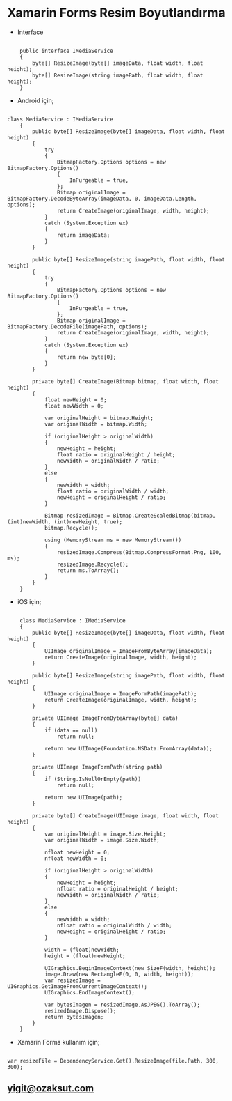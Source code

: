 # Xamarin Forms Resim Boyutlandırma
* Interface
<pre><code class='language-cs'>
    public interface IMediaService
    {
        byte[] ResizeImage(byte[] imageData, float width, float height);
        byte[] ResizeImage(string imagePath, float width, float height);
    }
</code></pre>
* Android için;
<pre><code class='language-cs'>
class MediaService : IMediaService
    {
        public byte[] ResizeImage(byte[] imageData, float width, float height)
        {
            try
            {
                BitmapFactory.Options options = new BitmapFactory.Options()
                {
                    InPurgeable = true,
                };
                Bitmap originalImage = BitmapFactory.DecodeByteArray(imageData, 0, imageData.Length, options);
                return CreateImage(originalImage, width, height);
            }
            catch (System.Exception ex)
            {
                return imageData;
            }
        }

        public byte[] ResizeImage(string imagePath, float width, float height)
        {
            try
            {
                BitmapFactory.Options options = new BitmapFactory.Options()
                {
                    InPurgeable = true,
                };
                Bitmap originalImage = BitmapFactory.DecodeFile(imagePath, options);
                return CreateImage(originalImage, width, height);
            }
            catch (System.Exception ex)
            {
                return new byte[0];
            }
        }

        private byte[] CreateImage(Bitmap bitmap, float width, float height)
        {
            float newHeight = 0;
            float newWidth = 0;

            var originalHeight = bitmap.Height;
            var originalWidth = bitmap.Width;

            if (originalHeight > originalWidth)
            {
                newHeight = height;
                float ratio = originalHeight / height;
                newWidth = originalWidth / ratio;
            }
            else
            {
                newWidth = width;
                float ratio = originalWidth / width;
                newHeight = originalHeight / ratio;
            }

            Bitmap resizedImage = Bitmap.CreateScaledBitmap(bitmap, (int)newWidth, (int)newHeight, true);
            bitmap.Recycle();

            using (MemoryStream ms = new MemoryStream())
            {
                resizedImage.Compress(Bitmap.CompressFormat.Png, 100, ms);
                resizedImage.Recycle();
                return ms.ToArray();
            }
        }
    }
</code></pre>

* iOS için;
<pre><code class='language-cs'>
    class MediaService : IMediaService
    {
        public byte[] ResizeImage(byte[] imageData, float width, float height)
        {
            UIImage originalImage = ImageFromByteArray(imageData);
            return CreateImage(originalImage, width, height);
        }

        public byte[] ResizeImage(string imagePath, float width, float height)
        {
            UIImage originalImage = ImageFormPath(imagePath);
            return CreateImage(originalImage, width, height);
        }

        private UIImage ImageFromByteArray(byte[] data)
        {
            if (data == null)
                return null;

            return new UIImage(Foundation.NSData.FromArray(data));
        }

        private UIImage ImageFormPath(string path)
        {
            if (String.IsNullOrEmpty(path))
                return null;

            return new UIImage(path);
        }

        private byte[] CreateImage(UIImage image, float width, float height)
        {
            var originalHeight = image.Size.Height;
            var originalWidth = image.Size.Width;

            nfloat newHeight = 0;
            nfloat newWidth = 0;

            if (originalHeight > originalWidth)
            {
                newHeight = height;
                nfloat ratio = originalHeight / height;
                newWidth = originalWidth / ratio;
            }
            else
            {
                newWidth = width;
                nfloat ratio = originalWidth / width;
                newHeight = originalHeight / ratio;
            }

            width = (float)newWidth;
            height = (float)newHeight;

            UIGraphics.BeginImageContext(new SizeF(width, height));
            image.Draw(new RectangleF(0, 0, width, height));
            var resizedImage = UIGraphics.GetImageFromCurrentImageContext();
            UIGraphics.EndImageContext();

            var bytesImagen = resizedImage.AsJPEG().ToArray();
            resizedImage.Dispose();
            return bytesImagen;
        }
    }
</code></pre>

* Xamarin Forms kullanım için;
<pre><code class='language-cs'>
var resizeFile = DependencyService.Get<IMediaService>().ResizeImage(file.Path, 300, 300);
</code></pre>

## yigit@ozaksut.com